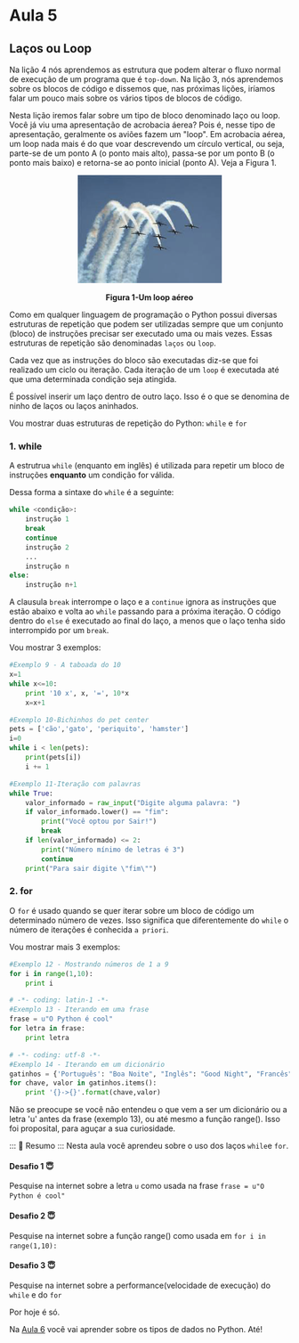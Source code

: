 # Aula 5

## Laços ou Loop

Na lição 4 nós aprendemos as estrutura que podem alterar o fluxo normal de execução de um programa que é `top-down`. Na lição 3, nós aprendemos sobre os blocos de código e dissemos que, nas próximas lições, iríamos falar um pouco mais sobre os vários tipos de blocos de código.

Nesta lição iremos falar sobre um tipo de bloco denominado laço ou loop.
Você já viu uma apresentação de acrobacia áerea? Pois é, nesse tipo de apresentação, geralmente os aviões fazem um "loop". Em acrobacia aérea, um loop nada mais é do que voar descrevendo um círculo vertical, ou seja, parte-se de um ponto A (o ponto mais alto), passa-se por um ponto B (o ponto mais baixo) e retorna-se ao ponto inicial (ponto A). Veja a Figura 1.

<p align="center">
  <img src="imagens/Loop.png" alt="Imagem de um looping aéreo">
</p>
<p align="center">
   <strong>Figura 1-Um loop aéreo</strong> 
</p>


Como em qualquer linguagem de programação o Python possui diversas estruturas de repetição que podem ser utilizadas sempre que um conjunto (bloco) de instruções precisar ser executado uma ou mais vezes. Essas estruturas de repetição são denominadas `laços` ou `loop`. 

Cada vez que as instruções do bloco são executadas diz-se que foi realizado um ciclo ou iteração. Cada iteração  de um `loop` é executada até que uma determinada condição seja atingida. 

É possível inserir um laço dentro de outro laço. Isso é o que se denomina de ninho de laços ou laços aninhados.

Vou mostrar duas estruturas de repetição do Python: `while` e `for`

### 1. while

A estrutrua `while` (enquanto em inglês) é utilizada para repetir um bloco de instruções **enquanto** um condição for válida.

Dessa forma a sintaxe do `while` é a seguinte:

```python
while <condição>:
    instrução 1
    break
    continue
    instrução 2
    ...
    instrução n
else:
    instrução n+1
```
A clausula `break` interrompe o laço e a `continue` ignora as instruções que estão abaixo e volta ao `while` passando para a próxima iteração. O código dentro do `else` é executado ao final do laço, a menos que o laço tenha sido interrompido por um `break`.

Vou mostrar 3 exemplos:


```python 
#Exemplo 9 - A taboada do 10
x=1
while x<=10:
    print '10 x', x, '=', 10*x 
    x=x+1
```

```python
#Exemplo 10-Bichinhos do pet center
pets = ['cão','gato', 'periquito', 'hamster']
i=0
while i < len(pets): 
    print(pets[i]) 
    i += 1 
```

```python
#Exemplo 11-Iteração com palavras
while True:
    valor_informado = raw_input("Digite alguma palavra: ")
    if valor_informado.lower() == "fim":
        print("Você optou por Sair!")
        break
    if len(valor_informado) <= 2:
        print("Número mínimo de letras é 3")
        continue
    print("Para sair digite \"fim\"") 
```
### 2. for

O `for` é usado quando se quer iterar sobre um bloco de código um determinado número de vezes.
Isso significa que diferentemente do `while` o número de iterações é conhecida `a priori`.

Vou mostrar mais 3 exemplos:

```python
#Exemplo 12 - Mostrando números de 1 a 9
for i in range(1,10):
    print i
```

```python
# -*- coding: latin-1 -*-
#Exemplo 13 - Iterando em uma frase
frase = u"O Python é cool"
for letra in frase:
    print letra
```

```python
# -*- coding: utf-8 -*-
#Exemplo 14 - Iterando em um dicionário
gatinhos = {'Português': "Boa Noite", "Inglês": "Good Night", "Francês": "Bonne Nuit", "Alemão": "Gute Nacht"}
for chave, valor in gatinhos.items():
    print '{}->{}'.format(chave,valor)

```
Não se preocupe se você não entendeu o que vem a ser um dicionário ou a letra 'u' antes da frase (exemplo 13), ou até mesmo a função range(). Isso foi proposital, para aguçar a sua curiosidade. 

::: :pushpin: Resumo :::
Nesta aula você aprendeu sobre o uso dos laços `while`e `for`.

#### Desafio 1 :innocent:
Pesquise na internet sobre a letra `u` como usada na frase  `frase = u"O Python é cool"`

#### Desafio 2 :innocent:
Pesquise na internet sobre a função range() como usada em `for i in range(1,10):`

#### Desafio 3 :innocent:
Pesquise na internet sobre a performance(velocidade de execução) do `while` e do `for`

Por hoje é só. 

Na [Aula 6](Aula6.md) você vai aprender sobre os tipos de dados no Python. Até!
